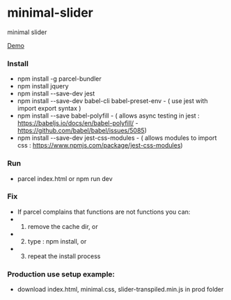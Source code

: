 # minimal-slider
minimal slider

[Demo](http://www.nielshtg.dk/minimal-slider/)

### Install
- npm install -g parcel-bundler
- npm install jquery
- npm install --save-dev jest
- npm install --save-dev babel-cli babel-preset-env - ( use jest with import export syntax )
- npm install --save babel-polyfill - ( allows async testing in jest :  https://babeljs.io/docs/en/babel-polyfill/ - https://github.com/babel/babel/issues/5085)
- npm install --save-dev jest-css-modules  - ( allows modules to import css : https://www.npmjs.com/package/jest-css-modules)

### Run
- parcel index.html or npm run dev

### Fix
 - If parcel complains that functions are not functions you can:
 - 1. remove the cache dir, or
 - 2. type : npm install, or
 - 3. repeat the install process

 ### Production use setup example:
  - download index.html, minimal.css, slider-transpiled.min.js in prod folder